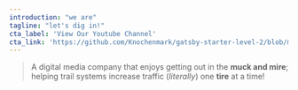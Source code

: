 ```yaml
---
introduction: "we are"
tagline: "let's dig in!"
cta_label: 'View Our Youtube Channel'
cta_link: 'https://github.com/Knochenmark/gatsby-starter-level-2/blob/master/README.md'
---
```


> A digital media company that enjoys getting out in the **muck and mire**; helping trail systems increase traffic (*literally*) one **tire** at a time!
